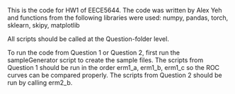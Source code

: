 This is the code for HW1 of EECE5644.
The code was written by Alex Yeh and functions from the following libraries were used:
numpy, pandas, torch, sklearn, skipy, matplotlib

All scripts should be called at the Question-folder level.

To run the code from Question 1 or Question 2, first run the sampleGenerator script to create the sample files.
The scripts from Question 1 should be run in the order erm1_a, erm1_b, erm1_c so the ROC curves can be compared properly.
The scripts from Question 2 should be run by calling erm2_b. 